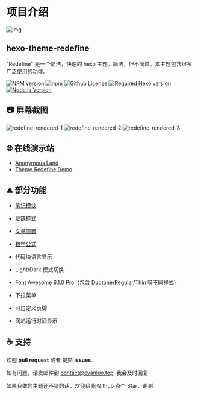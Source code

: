 # 项目介绍



![img](https://user-images.githubusercontent.com/68590232/197350938-3d27f054-04e6-4e7a-8bce-94666b56e822.png)

## hexo-theme-redefine

"Redefine" 是一个简洁，快速的 hexo 主题。简洁，但不简单。本主题包含很多广泛使用的功能。

[![NPM version](https://img.shields.io/npm/v/hexo-theme-redefine?color=red&logo=npm&style=flat-square)](https://www.npmjs.com/package/hexo-theme-redefine) [![npm](https://img.shields.io/npm/dw/hexo-theme-redefine?logo=npm&style=flat-square)](https://www.npmjs.com/package/hexo-theme-redefine) [![Github License](https://img.shields.io/github/license/XPoet/hexo-theme-keep.svg?style=flat-square)](https://github.com/EvanNotFound/hexo-theme-redefine/blob/main/LICENSE) [![Required Hexo version](https://img.shields.io/badge/hexo-%3E=5.0.0-blue?style=flat-square&logo=hexo)](https://hexo.io/) [![Node.js Version](https://img.shields.io/badge/node-%3E=12.0-success.svg?style=flat-square&logo=Node.js&longCache=true)](https://hexo.io/)

## 📷 屏幕截图

![redefine-rendered-1](https://evan.beee.top/img/208184324-f2640ade-587a-4f46-8ad1-7b4c1b31394f.png)
![redefine-rendered-2](https://evan.beee.top/img/208184329-a534de4b-8808-4275-b22f-b4e317aeaa3a.png)
![redefine-rendered-3](https://evan.beee.top/img/208184337-5d0c9e28-c863-4bd6-a2ce-f8b360096a20.png)

## 🌐 在线演示站

- [Anonymous Land](https://www.evanluo.top/)
- [Theme Redefine Demo](https://redefine.evanluo.top/)

## ⛰ 部分功能

- [笔记模块](https://redefine-docs.evanluo.top/docs/advanced/note-module)

- [友链样式](https://redefine-docs.evanluo.top/docs/advanced/friend-link)
- [文章顶置](https://redefine-docs.evanluo.top/docs/advanced/sticky)
- [数学公式](https://redefine-docs.evanluo.top/docs/advanced/mathjax)
- 代码块语言显示
- Light/Dark 模式切换
- Font Awesome 6.1.0 Pro（包含 Duotone/Regular/Thin 等不同样式）
- 下拉菜单
- 可自定义页脚
- 网站运行时间显示

## ☕ 支持

欢迎 **pull request** 或者 提交 **issues**.

如有问题，请发邮件到 [contact@evanluo.top](mailto:contact@evanluo.top). 我会及时回复

如果我做的主题还不错的话，欢迎给我 Github 点个 Star，谢谢
